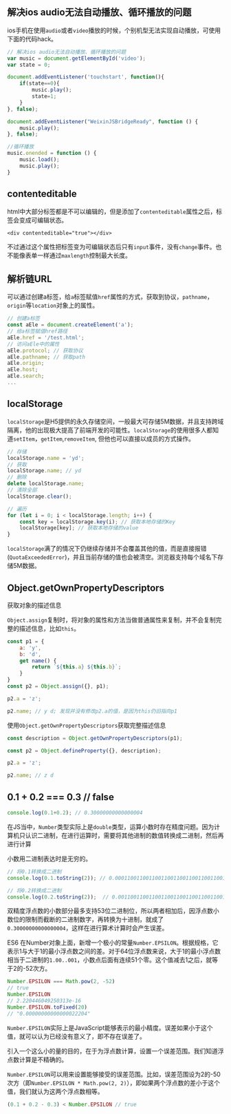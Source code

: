 ## 解决ios audio无法自动播放、循环播放的问题

ios手机在使用`audio`或者`video`播放的时候，个别机型无法实现自动播放，可使用下面的代码hack。

```js
// 解决ios audio无法自动播放、循环播放的问题
var music = document.getElementById('video');
var state = 0;

document.addEventListener('touchstart', function(){
    if(state==0){
        music.play();
        state=1;
    }
}, false);

document.addEventListener("WeixinJSBridgeReady", function () {
    music.play();
}, false);

//循环播放
music.onended = function () {
    music.load();
    music.play();
}
```

## contenteditable

html中大部分标签都是不可以编辑的，但是添加了`contenteditable`属性之后，标签会变成可编辑状态。

```
<div contenteditable="true"></div>
```

不过通过这个属性把标签变为可编辑状态后只有`input`事件，没有`change`事件。也不能像表单一样通过`maxlength`控制最大长度。

## 解析链URL

可以通过创建a标签，给`a`标签赋值`href`属性的方式，获取到协议，`pathname`，`origin`等`location`对象上的属性。

```js
// 创建a标签
const aEle = document.createElement('a');
// 给a标签赋值href路径
aEle.href = '/test.html';
// 访问aEle中的属性
aEle.protocol; // 获取协议
aEle.pathname; // 获取path
aEle.origin;
aEle.host;
aEle.search;
...
```

## localStorage

`localStorage`是H5提供的永久存储空间，一般最大可存储5M数据，并且支持跨域隔离，他的出现极大提高了前端开发的可能性。`localStorage`的使用很多人都知道`setItem`，`getItem`,`removeItem`, 但他也可以直接以成员的方式操作。

```js
// 存储
localStorage.name = 'yd';
// 获取
localStorage.name; // yd
// 删除
delete localStorage.name;
// 清除全部
localStorage.clear();

// 遍历
for (let i = 0; i < localStorage.length; i++) {
    const key = localStorage.key(i); // 获取本地存储的Key
    localStorage[key]; // 获取本地存储的value
}
```

`localStorage`满了的情况下仍继续存储并不会覆盖其他的值，而是直接报错(`QuotaExceededError`)，并且当前存储的值也会被清空。浏览器支持每个域名下存储5M数据。

## Object.getOwnPropertyDescriptors

获取对象的描述信息

`Object.assign`复制时，将对象的属性和方法当做普通属性来复制，并不会复制完整的描述信息，比如`this`。

```js
const p1 = {
    a: 'y',
    b: 'd',
    get name() {
        return `${this.a} ${this.b}`;
    }
}
const p2 = Object.assign({}, p1);

p2.a = 'z';

p2.name; // y d; 发现并没有修改p2.a的值，是因为this仍旧指向p1
```

使用`Object.getOwnPropertyDescriptors`获取完整描述信息

```js
const description = Object.getOwnPropertyDescriptors(p1);

const p2 = Object.defineProperty({}, description);

p2.a = 'z';

p2.name; // z d
```

## 0.1 + 0.2 === 0.3 // false

```js
console.log(0.1+0.2); // 0.30000000000000004
```

在JS当中，`Number`类型实际上是`double`类型，运算小数时存在精度问题。因为计算机只认识二进制，在进行运算时，需要将其他进制的数值转换成二进制，然后再进行计算

小数用二进制表达时是无穷的。

```js
// 将0.1转换成二进制
console.log(0.1.toString(2)); // 0.0001100110011001100110011001100110011001100110011001101

// 将0.2转换成二进制
console.log(0.2.toString(2));  // 0.001100110011001100110011001100110011001100110011001101
```

双精度浮点数的小数部分最多支持53位二进制位，所以两者相加后，因浮点数小数位的限制而截断的二进制数字，再转换为十进制，就成了`0.30000000000000004`，这样在进行算术计算时会产生误差。

ES6 在Number对象上面，新增一个极小的常量`Number.EPSILON`。根据规格，它表示1与大于1的最小浮点数之间的差。对于64位浮点数来说，大于1的最小浮点数相当于二进制的`1.00..001`，小数点后面有连续51个零。这个值减去1之后，就等于2的-52次方。

```js
Number.EPSILON === Math.pow(2, -52)
// true
Number.EPSILON
// 2.220446049250313e-16
Number.EPSILON.toFixed(20)
// "0.00000000000000022204"
```

`Number.EPSILON`实际上是JavaScript能够表示的最小精度。误差如果小于这个值，就可以认为已经没有意义了，即不存在误差了。

引入一个这么小的量的目的，在于为浮点数计算，设置一个误差范围。我们知道浮点数计算是不精确的。

`Number.EPSILON`可以用来设置能够接受的误差范围。比如，误差范围设为2的-50次方（即`Number.EPSILON * Math.pow(2, 2)`），即如果两个浮点数的差小于这个值，我们就认为这两个浮点数相等。

```js
(0.1 + 0.2 - 0.3) < Number.EPSILON // true
```